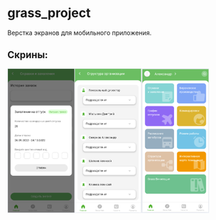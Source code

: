 # grass_project

Верстка экранов для мобильного приложения.

## Скрины:

<div style="display: flex;">
    <img src="assets/screenshots/screenshot_1.png" style="width: 30%;" />
    <img src="assets/screenshots/screenshot_2.png" style="width: 30%;" />
    <img src="assets/screenshots/screenshot_3.png" style="width: 30%;" />
</div>
